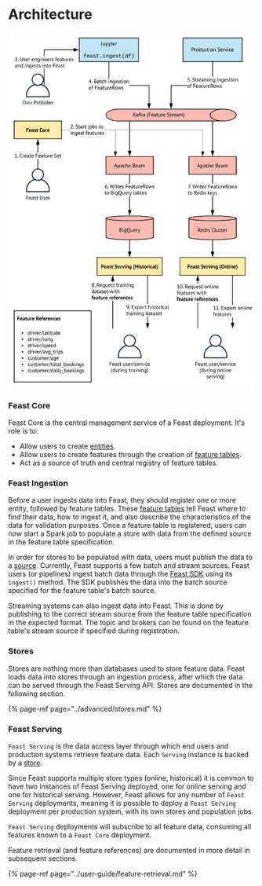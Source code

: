 # Architecture

![Feast high-level flow](../.gitbook/assets/blank-diagram-4.svg)

### **Feast Core**

Feast Core is the central management service of a Feast deployment. It's role is to:

* Allow users to create [entities](entities.md).
* Allow users to create features through the creation of [feature tables](feature-tables.md).
* Act as a source of truth and central registry of feature tables.

### **Feast Ingestion**

Before a user ingests data into Feast, they should register one or more entity, followed by feature tables. These [feature tables](feature-tables.md) tell Feast where to find their data, how to ingest it, and also describe the characteristics of the data for validation purposes. Once a feature table is registered, users can now start a Spark job to populate a store with data from the defined source in the feature table specification.

In order for stores to be populated with data, users must publish the data to a [source](sources.md). Currently, Feast supports a few batch and stream sources. Feast users \(or pipelines\) ingest batch data through the [Feast SDK](../getting-started/connecting-to-feast-1/connecting-to-feast.md) using its `ingest()` method. The SDK publishes the data into the batch source specified for the feature table's batch source.

Streaming systems can also ingest data into Feast. This is done by publishing to the correct stream source from the feature table specification in the expected format. The topic and brokers can be found on the feature table's stream source if specified during registration.

### **Stores**

Stores are nothing more than databases used to store feature data. Feast loads data into stores through an ingestion process, after which the data can be served through the Feast Serving API. Stores are documented in the following section.

{% page-ref page="../advanced/stores.md" %}

### **Feast Serving**

`Feast Serving` is the data access layer through which end users and production systems retrieve feature data. Each `Serving` instance is backed by a [store](../advanced/stores.md).

Since Feast supports multiple store types \(online, historical\) it is common to have two instances of Feast Serving deployed, one for online serving and one for historical serving. However, Feast allows for any number of `Feast Serving` deployments, meaning it is possible to deploy a `Feast Serving` deployment  per production system, with its own stores and population jobs.

`Feast Serving` deployments will subscribe to all feature data, consuming all features known to a `Feast Core` deployment.

Feature retrieval \(and feature references\) are documented in more detail in subsequent sections.

{% page-ref page="../user-guide/feature-retrieval.md" %}

